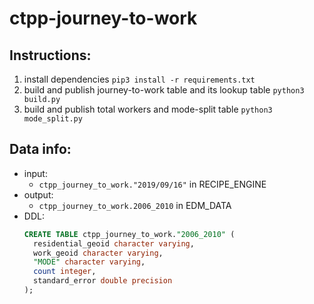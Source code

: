 # ctpp-journey-to-work

## Instructions: 
1. install dependencies `pip3 install -r requirements.txt`
2. build and publish journey-to-work table and its lookup table `python3 build.py` 
3. build and publish total workers and mode-split table `python3 mode_split.py`

## Data info: 
* input:
  * `ctpp_journey_to_work."2019/09/16"` in RECIPE_ENGINE
* output: 
  * `ctpp_journey_to_work.2006_2010` in EDM_DATA
* DDL: 
  ```sql
  CREATE TABLE ctpp_journey_to_work."2006_2010" (
    residential_geoid character varying,
    work_geoid character varying,
    "MODE" character varying,
    count integer,
    standard_error double precision
  );
  ```
